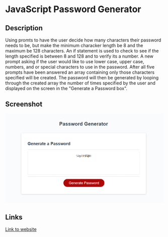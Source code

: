 # JavaScript Password Generator
## Description
Using promts to have the user decide how many characters their password needs to be, but make the minimum characker length be 8 and the maximum be 128 characters.
An if statement is used to check to see if the length specified is between 8 and 128 and to verify its a number.
A new prompt asking if the user would like to use lower case, upper case, numbers, and or special characters to use in the password.
After all five prompts have been answered an array containing only those characters specified will be created.
The password will then be generated by looping through the created array the number of times specified by the user and displayed on the screen in the "Generate a Password box".


## Screenshot

<img alt="screenshot of the website" src="assets/Screenshot.png">

## Links
[Link to website](https://spcsanti1990.github.io/Password-Generator/)

